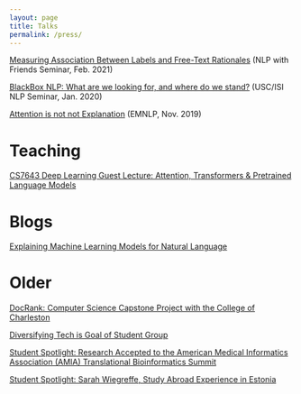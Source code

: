 ```yaml
---
layout: page
title: Talks
permalink: /press/
---
```

[Measuring Association Between Labels and Free-Text Rationales](https://www.youtube.com/watch?v=1zNFaNuASuc) (NLP with Friends Seminar, Feb. 2021)

[BlackBox NLP: What are we looking for, and where do we stand?](https://bluejeans.com/playback/s/UeELuzcJ8hmhs8YSCjq07WOJY3JCXnkmEnwgWHnde3FLyR4qrQhJcWUyjxV7xIg2) (USC/ISI NLP Seminar, Jan. 2020)

[Attention is not not Explanation](https://vimeo.com/404731845) (EMNLP, Nov. 2019)

# Teaching 

[CS7643 Deep Learning Guest Lecture: Attention, Transformers & Pretrained Language Models](https://www.cc.gatech.edu/classes/AY2020/cs7643_fall/slides/L16_attention_transformers.pdf)

# Blogs

[Explaining Machine Learning Models for Natural Language](https://mlatgt.blog/2020/03/25/explaining-machine-learning-models-for-natural-language/)

# Older

<a href="https://fullmetalhealth.com/docrank-computer-science-capstone-project-college-charleston/">DocRank: Computer Science Capstone Project with the College of Charleston
</a>

<a href="http://today.cofc.edu/2016/12/09/women-in-computing-diversity-in-tech/">Diversifying Tech is Goal of Student Group
</a>

<a href="http://blogs.cofc.edu/compsci/2017/03/06/sarah-wiegreffe-research-accepted-to-the-american-medical-informatics-association-amia-translational-bioinformatics-summit/#.WMcOv8ADa3g.facebook">Student Spotlight: Research Accepted to the American Medical Informatics Association (AMIA) Translational Bioinformatics Summit
</a>

<a href="http://blogs.cofc.edu/compsci/2016/09/12/student-spotlight-sarah-wiegreffe-study-abroad-experience-in-estonia/">Student Spotlight: Sarah Wiegreffe, Study Abroad Experience in Estonia
</a>

